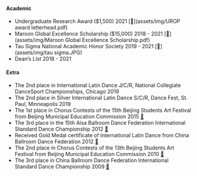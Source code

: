 #### Academic
* Undergraduate Research Award ($1,500) 2021 [📄](assets/img/UROP award letterhead.pdf) 
* Maroon Global Excellence Scholarship ($15,000) 2018 - 2021 [📄](assets/img/Maroon Global Excellence Scholarship.pdf)
* Tau Sigma National Academic Honor Society 2019 - 2021 [📄](assets/img/tau sigma.JPG)
* Dean’s List 2018 - 2021

#### Extra
* The 2nd place in International Latin Dance J/C/R, National Collegiate DanceSport Championships, Chicago 2019 
* The 2nd place in Silver International Latin Dance S/C/R, Dance Fest, St. Paul, Minneapolis 2019
* The 1st place in Chorus Contests of the 15th Beijing Students Art Festival from Beijing Municipal Education Commission 2015 [📄](assets/img/15chorus.jpg)
* The 3rd place in the 15th Aisa Ballroom Dance Federation International Standard Dance Championship 2012 [📄](assets/img/abdf2.jpg)
* Received Gold Medal certificate of International Latin Dance from China Ballroom Dance Federation 2012 [📄](assets/img/gold.jpg)
* The 2nd place in Chorus Contests of the 13th Beijing Students Art Festival from Beijing Municipal Education Commission 2010 [📄](assets/img/13chorus.jpg)
* The 3rd place in China Ballroom Dance Federation International Standard Dance Championship 2009 [📄](assets/img/2009cbdf.jpg)
